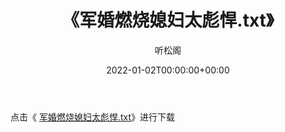 ﻿---
title:  《军婚燃烧媳妇太彪悍.txt》
date:   2022-01-02T00:00:00+00:00
author: 听松阁
layout: post
permalink: /军婚燃烧媳妇太彪悍/
categories: 小说
tags: [小说]
---

点击《 [军婚燃烧媳妇太彪悍.txt](http://img.660000.xyz/bookstukust/book/bntxt/10/军婚燃烧媳妇太彪悍.txt)》进行下载